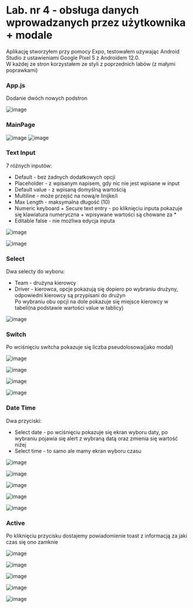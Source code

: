 # Lab. nr 4 - obsługa danych wprowadzanych przez użytkownika + modale  
Aplikację stworzyłem przy pomocy Expo, testowałem używając Android Studio z ustawieniami Google Pixel 5 z Androidem 12.0.  
W każdej ze stron korzystałem ze styli z poprzednich labów (z małymi poprawkami)  

### App.js  
Dodanie dwóch nowych podstron  

![image](https://user-images.githubusercontent.com/92587389/166930923-c2a33463-0bfe-4f89-a359-39501d8b6075.png)  


### MainPage  

![image](https://user-images.githubusercontent.com/92587389/166931007-5a612898-4609-4042-ae5b-a923812c93be.png)
![image](https://user-images.githubusercontent.com/92587389/166931054-1d720cbf-8ec1-4d2b-8093-16dd14a10c49.png)  

### Text Input  
7 różnych inputów:
- Default - bez żadnych dodatkowych opcji
- Placeholder - z wpisanym napisem, gdy nic nie jest wpisane w input
- Default value - z wpisaną domyślną wartością
- Multiline - może przejść na nową/e linijke/i
- Max Length - maksymalna długość (10)
- Numeric keyboard + Secure text entry - po kliknięciu inputa pokazuje się klawiatura numeryczna + wpisywane wartości są chowane za *
- Editable false - nie możliwa edycja inputa  

![image](https://user-images.githubusercontent.com/92587389/166932021-39876274-4052-4eee-8534-f9f847da9a11.png)  

![image](https://user-images.githubusercontent.com/92587389/166932281-4b7cc94e-671f-4a6d-9eac-f19d4f486e8a.png)  

### Select  
Dwa selecty do wyboru:
- Team - drużyna kierowcy
- Driver - kierowca, opcje pokazują się dopiero po wybraniu drużyny, odpowiedni kierowcy są przypisani do drużyn  
Po wybraniu obu opcji na dole pokazuje się miejsce kierowcy w tabeli(na podstawie wartości value w tablicy)  

![image](https://user-images.githubusercontent.com/92587389/166932859-ed73da0d-aece-478e-aae8-e01abdb315e4.png)  

### Switch 
Po wciśnięciu switcha pokazuje się liczba pseudolosowa(jako modal)  

![image](https://user-images.githubusercontent.com/92587389/166934509-0a9c172e-cda3-4c28-83df-77b2b3d4ac9c.png)  

![image](https://user-images.githubusercontent.com/92587389/166933176-acb4fd48-72bb-4ddb-8beb-e8f0b22df2e8.png)  

![image](https://user-images.githubusercontent.com/92587389/166933209-c795539f-2954-40d8-b31b-255665f70dd0.png)  

![image](https://user-images.githubusercontent.com/92587389/166933243-621eee47-c663-4ff3-bd07-2fd9c91e4d0b.png)  

### Date Time  
Dwa przyciski:  
- Select date - po wciśnięciu pokazuje się ekran wyboru daty, po wybraniu pojawia się alert z wybraną datą oraz zmienia się wartość niżej  
- Select time - to samo ale mamy ekran wyboru czasu  

![image](https://user-images.githubusercontent.com/92587389/166933971-a6890003-90da-40f0-925f-9905ba607b1f.png)  

![image](https://user-images.githubusercontent.com/92587389/166934051-b48086ca-f7dc-49c0-9cc9-fda92393941b.png)  
 
![image](https://user-images.githubusercontent.com/92587389/166934106-df428999-a03f-4dc6-86bc-b54db8c82471.png)  

![image](https://user-images.githubusercontent.com/92587389/166934136-0f34da70-5b6e-4cea-baf9-41f1860206e2.png)  

![image](https://user-images.githubusercontent.com/92587389/166934187-c623da64-6827-4458-8a52-2b22747bc3b5.png)  

### Active  
Po kliknięciu przycisku dostajemy powiadomienie toast z informacją za jaki czas się ono zamknie  

![image](https://user-images.githubusercontent.com/92587389/166934767-d7fd7a38-609f-45c6-a536-a5f2e884b39a.png)  

![image](https://user-images.githubusercontent.com/92587389/166934804-a6cea7fd-a9cd-4a5c-8ddf-47bc2e5a5cb0.png)  

![image](https://user-images.githubusercontent.com/92587389/166934837-d5dc59c0-79e9-4613-8caa-f7584f49d386.png)  

![image](https://user-images.githubusercontent.com/92587389/166934874-a046d8a9-d8ff-4ac6-9b7d-ee5888aae8e9.png)  

![image](https://user-images.githubusercontent.com/92587389/166934910-4fef1128-4432-4a21-a94d-5edf2083b4dc.png)
